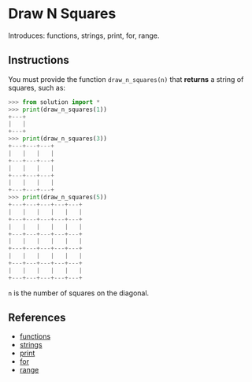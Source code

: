 # Draw N Squares

Introduces: functions, strings, print, for, range.

## Instructions

You must provide the function `draw_n_squares(n)` that **returns** a string of squares, such as:

```python
>>> from solution import *
>>> print(draw_n_squares(1))
+---+
|   |
+---+
>>> print(draw_n_squares(3))
+---+---+---+
|   |   |   |
+---+---+---+
|   |   |   |
+---+---+---+
|   |   |   |
+---+---+---+
>>> print(draw_n_squares(5))
+---+---+---+---+---+
|   |   |   |   |   |
+---+---+---+---+---+
|   |   |   |   |   |
+---+---+---+---+---+
|   |   |   |   |   |
+---+---+---+---+---+
|   |   |   |   |   |
+---+---+---+---+---+
|   |   |   |   |   |
+---+---+---+---+---+
```

`n` is the number of squares on the diagonal.

## References
 - [functions](https://docs.python.org/3/tutorial/controlflow.html#defining-functions)
 - [strings](https://docs.python.org/3/tutorial/introduction.html#strings)
 - [print](https://docs.python.org/3/tutorial/index.html)
 - [for](https://docs.python.org/3/tutorial/controlflow.html#for-statements)
 - [range](https://docs.python.org/3/library/functions.html#func-range)
